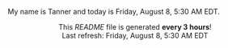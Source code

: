 My name is Tanner and today is Friday, August 8, 5:30 AM EDT.

<p align="center">This <i>README</i> file is generated <b>every 3 hours</b>!</br>Last refresh: Friday, August 8, 5:30 AM EDT<br /></p>
